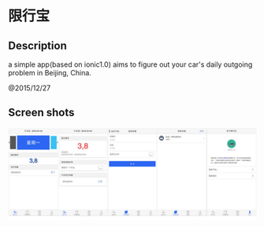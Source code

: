 限行宝
==========================================

## Description

a simple app(based on ionic1.0) aims to figure out your car's daily outgoing problem in Beijing, China.

@2015/12/27


## Screen shots

![](screenshots/merge_xxb.png)
